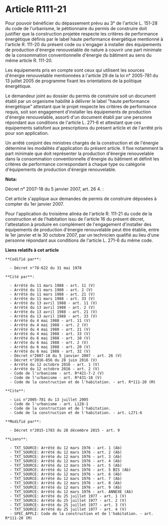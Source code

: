 # Article R111-21

Pour pouvoir bénéficier du dépassement prévu au 3° de l'article L. 151-28 du code de l'urbanisme, le pétitionnaire du permis
de construire doit justifier que la construction projetée respecte les critères de performance énergétique définis par le
label haute performance énergétique mentionné à l'article R. 111-20 du présent code ou s'engager à installer des équipements
de production d'énergie renouvelable de nature à couvrir une part minimale de la consommation conventionnelle d'énergie du
bâtiment au sens du même article R. 111-20.

Les équipements pris en compte sont ceux qui utilisent les sources d'énergie renouvelable mentionnées à l'article 29 de la
loi n° 2005-781 du 13 juillet 2005 de programme fixant les orientations de la politique énergétique.

Le demandeur joint au dossier du permis de construire soit un document établi par un organisme habilité à délivrer le label
"haute performance énergétique" attestant que le projet respecte les critères de performance requis, soit son engagement
d'installer les équipements de production d'énergie renouvelable, assorti d'un document établi par une personne répondant aux
conditions de l'article L. 271-6 et attestant que ces équipements satisfont aux prescriptions du présent article et de
l'arrêté pris pour son application.

Un arrêté conjoint des ministres chargés de la construction et de l'énergie détermine les modalités d'application du présent
article. Il fixe notamment la part minimale que doit représenter la production d'énergie renouvelable dans la consommation
conventionnelle d'énergie du bâtiment et définit les critères de performance correspondant à chaque type ou catégorie
d'équipements de production d'énergie renouvelable.

**Nota:**

Décret n° 2007-18 du 5 janvier 2007, art. 26 4. : 

Cet article s'applique aux demandes de permis de construire déposées à compter du 1er janvier 2007. 

Pour l'application du troisième alinéa de l'article R. 111-21 du code de la construction et de l'habitation issu de l'article
16 du présent décret, l'attestation à produire en complément de l'engagement d'installer des équipements de production
d'énergie renouvelable peut être établie, entre le 1er janvier et le 30 octobre 2007, par un technicien qualifié au lieu
d'une personne répondant aux conditions de l'article L. 271-6 du même code.

**Liens relatifs à cet article**

	**Codifié par**:

	  - Décret n°78-622 du 31 mai 1978

	**Cité par**:

	  - Arrêté du 11 mars 1988 - art. 11 (V)
	  - Arrêté du 11 mars 1988 - art. 2 (V)
	  - Arrêté du 11 mars 1988 - art. 21 (V)
	  - Arrêté du 11 mars 1988 - art. 33 (V)
	  - Arrêté du 13 avril 1988 - art. 11 (V)
	  - Arrêté du 13 avril 1988 - art. 2 (V)
	  - Arrêté du 13 avril 1988 - art. 21 (V)
	  - Arrêté du 13 avril 1988 - art. 33 (V)
	  - Arrêté du 4 mai 1988 - art. 11 (V)
	  - Arrêté du 4 mai 1988 - art. 2 (V)
	  - Arrêté du 4 mai 1988 - art. 21 (V)
	  - Arrêté du 4 mai 1988 - art. 33 (V)
	  - Arrêté du 6 mai 1988 - art. 10 (V)
	  - Arrêté du 6 mai 1988 - art. 2 (V)
	  - Arrêté du 6 mai 1988 - art. 20 (V)
	  - Arrêté du 6 mai 1988 - art. 32 (V)
	  - Décret n°2007-18 du 5 janvier 2007 - art. 26 (V)
	  - Décret n°2016-856 du 28 juin 2016 (V)
	  - Arrêté du 12 octobre 2016 - art. 1 (V)
	  - Arrêté du 12 octobre 2016 - art. 2 (V)
	  - Code de l'urbanisme - art. R*421-7-2 (V)
	  - Code de l'urbanisme - art. R*431-18 (V)
	  - Code de la construction et de l'habitation. - art. R*111-20 (M)

	**Cite**:

	  - Loi n°2005-781 du 13 juillet 2005
	  - Code de l'urbanisme - art. L128-1
	  - Code de la construction et de l'habitation.
	  - Code de la construction et de l'habitation. - art. L271-6

	**Modifié par**:

	  - Décret n°2015-1783 du 28 décembre 2015 - art. 9

	**Liens**:

	  - TXT_SOURCE: Arrêté du 12 mars 1976 - art. 1 (Ab)
	  - TXT_SOURCE: Arrêté du 12 mars 1976 - art. 2 (Ab)
	  - TXT_SOURCE: Arrêté du 12 mars 1976 - art. 3 (Ab)
	  - TXT_SOURCE: Arrêté du 12 mars 1976 - art. 4 (Ab)
	  - TXT_SOURCE: Arrêté du 12 mars 1976 - art. 5 (Ab)
	  - TXT_SOURCE: Arrêté du 12 mars 1976 - art. 5 BIS (Ab)
	  - TXT_SOURCE: Arrêté du 12 mars 1976 - art. 6 (Ab)
	  - TXT_SOURCE: Arrêté du 12 mars 1976 - art. 7 (Ab)
	  - TXT_SOURCE: Arrêté du 12 mars 1976 - art. 8 (Ab)
	  - TXT_SOURCE: Arrêté du 12 mars 1976 - art. 9 (Ab)
	  - TXT_SOURCE: Arrêté du 12 mars 1976 - art. ANNEXE (Ab)
	  - TXT_SOURCE: Arrêté du 25 juillet 1977 - art. 1 (V)
	  - TXT_SOURCE: Arrêté du 25 juillet 1977 - art. 2 (V)
	  - TXT_SOURCE: Arrêté du 25 juillet 1977 - art. 3 (V)
	  - TXT_SOURCE: Arrêté du 25 juillet 1977 - art. 4 (V)
	  - SPEC_APPLI: Code de la construction et de l'habitation. - art. R*111-20 (M)
